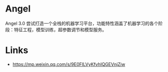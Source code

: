 # Angel

Angel 3.0 尝试打造一个全栈的机器学习平台，功能特性涵盖了机器学习的各个阶段：特征工程，模型训练，超参数调节和模型服务。

# Links

- https://mp.weixin.qq.com/s/9E0FILVyKfvhIQGEVnjZiw
